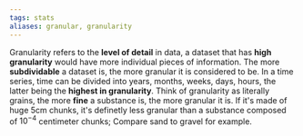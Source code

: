 ```yaml
---
tags: stats
aliases: granular, granularity
---
```

Granularity refers to the **level of detail** in data, a dataset that has **high granularity** would have more individual pieces of information. The more **subdividable** a dataset is, the more granular it is considered to be. In a time series, time can be divided into years, months, weeks, days, hours, the latter being the **highest in granularity**.
Think of granularity as literally grains, the more **fine** a substance is, the more granular it is. If it's made of huge 5cm chunks, it's definetly less granular than a substance composed of $10^{-4}$ centimeter chunks; Compare sand to gravel for example.